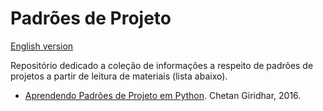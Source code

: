 # Padrões de Projeto
[English version](README.md)

Repositório dedicado a coleção de informações a respeito de padrões de projetos a partir de leitura de materiais (lista abaixo).


 - [Aprendendo Padrões de Projeto em Python](https://novatec.com.br/livros/padroes-projeto-python/). Chetan Giridhar, 2016.

